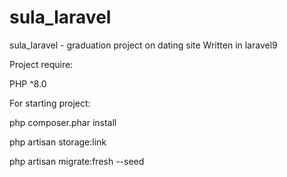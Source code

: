 # sula_laravel
sula_laravel - graduation project on dating site
Written in laravel9

Project require:

PHP ^8.0


For starting project:

<p>php composer.phar install</p>
<p>php artisan storage:link</p>
<p>php artisan migrate:fresh --seed</p>


